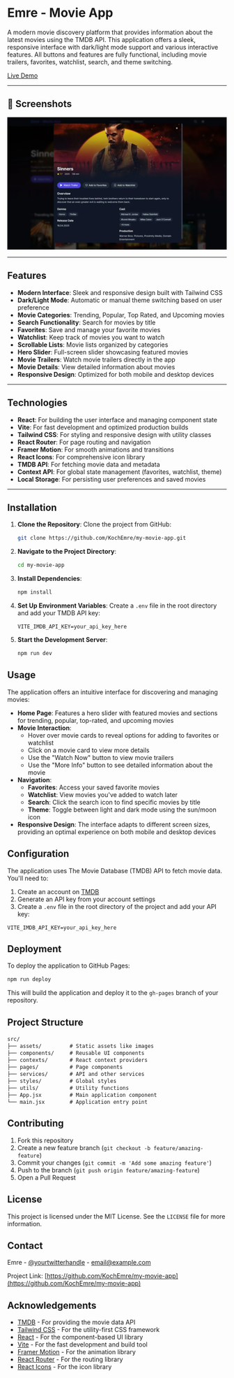 # Emre - Movie App

A modern movie discovery platform that provides information about the latest movies using the TMDB API. This application offers a sleek, responsive interface with dark/light mode support and various interactive features. All buttons and features are fully functional, including movie trailers, favorites, watchlist, search, and theme switching.

[Live Demo](https://kochemre.github.io/my-movie-app/)

---

## 📸 Screenshots

![Homepage](./screenshots/main.webp)

---

## Features

- **Modern Interface**: Sleek and responsive design built with Tailwind CSS
- **Dark/Light Mode**: Automatic or manual theme switching based on user preference
- **Movie Categories**: Trending, Popular, Top Rated, and Upcoming movies
- **Search Functionality**: Search for movies by title
- **Favorites**: Save and manage your favorite movies
- **Watchlist**: Keep track of movies you want to watch
- **Scrollable Lists**: Movie lists organized by categories
- **Hero Slider**: Full-screen slider showcasing featured movies
- **Movie Trailers**: Watch movie trailers directly in the app
- **Movie Details**: View detailed information about movies
- **Responsive Design**: Optimized for both mobile and desktop devices

---

## Technologies

- **React**: For building the user interface and managing component state
- **Vite**: For fast development and optimized production builds
- **Tailwind CSS**: For styling and responsive design with utility classes
- **React Router**: For page routing and navigation
- **Framer Motion**: For smooth animations and transitions
- **React Icons**: For comprehensive icon library
- **TMDB API**: For fetching movie data and metadata
- **Context API**: For global state management (favorites, watchlist, theme)
- **Local Storage**: For persisting user preferences and saved movies

---

## Installation

1. **Clone the Repository**:
   Clone the project from GitHub:

   ```bash
   git clone https://github.com/KochEmre/my-movie-app.git
   ```

2. **Navigate to the Project Directory**:
   ```bash
   cd my-movie-app
   ```

3. **Install Dependencies**:
   ```bash
   npm install
   ```

4. **Set Up Environment Variables**:
   Create a `.env` file in the root directory and add your TMDB API key:
   ```
   VITE_IMDB_API_KEY=your_api_key_here
   ```

5. **Start the Development Server**:
   ```bash
   npm run dev
   ```

## Usage

The application offers an intuitive interface for discovering and managing movies:

- **Home Page**: Features a hero slider with featured movies and sections for trending, popular, top-rated, and upcoming movies
- **Movie Interaction**:
  - Hover over movie cards to reveal options for adding to favorites or watchlist
  - Click on a movie card to view more details
  - Use the "Watch Now" button to view movie trailers
  - Use the "More Info" button to see detailed information about the movie
- **Navigation**:
  - **Favorites**: Access your saved favorite movies
  - **Watchlist**: View movies you've added to watch later
  - **Search**: Click the search icon to find specific movies by title
  - **Theme**: Toggle between light and dark mode using the sun/moon icon
- **Responsive Design**: The interface adapts to different screen sizes, providing an optimal experience on both mobile and desktop devices

## Configuration

The application uses The Movie Database (TMDB) API to fetch movie data. You'll need to:

1. Create an account on [TMDB](https://www.themoviedb.org/)
2. Generate an API key from your account settings
3. Create a `.env` file in the root directory of the project and add your API key:

```
VITE_IMDB_API_KEY=your_api_key_here
```

## Deployment

To deploy the application to GitHub Pages:

```bash
npm run deploy
```

This will build the application and deploy it to the `gh-pages` branch of your repository.

## Project Structure

```
src/
├── assets/         # Static assets like images
├── components/     # Reusable UI components
├── contexts/       # React context providers
├── pages/          # Page components
├── services/       # API and other services
├── styles/         # Global styles
├── utils/          # Utility functions
├── App.jsx         # Main application component
└── main.jsx        # Application entry point
```

## Contributing

1. Fork this repository
2. Create a new feature branch (`git checkout -b feature/amazing-feature`)
3. Commit your changes (`git commit -m 'Add some amazing feature'`)
4. Push to the branch (`git push origin feature/amazing-feature`)
5. Open a Pull Request

## License

This project is licensed under the MIT License. See the `LICENSE` file for more information.

## Contact

Emre - [@yourtwitterhandle](https://twitter.com/yourtwitterhandle) - email@example.com

Project Link: [https://github.com/KochEmre/my-movie-app](https://github.com/KochEmre/my-movie-app)

## Acknowledgements

- [TMDB](https://www.themoviedb.org/) - For providing the movie data API
- [Tailwind CSS](https://tailwindcss.com/) - For the utility-first CSS framework
- [React](https://reactjs.org/) - For the component-based UI library
- [Vite](https://vitejs.dev/) - For the fast development and build tool
- [Framer Motion](https://www.framer.com/motion/) - For the animation library
- [React Router](https://reactrouter.com/) - For the routing library
- [React Icons](https://react-icons.github.io/react-icons/) - For the icon library
